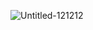 ![Untitled-121212](https://github.com/user-attachments/assets/298b388a-4291-443c-a7b2-50dc7651772e)
